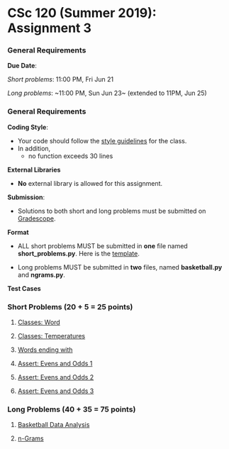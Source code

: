 # CSc 120 (Summer 2019): Assignment 3

### General Requirements

**Due Date**:

*Short problems*: 11:00 PM, Fri Jun 21

*Long problems*: ~11:00 PM, Sun Jun 23~ (extended to 11PM, Jun 25)

### General Requirements
**Coding Style**:

* Your code should follow the [style guidelines](../coding-style.md) for the class.
* In addition,
	* no function exceeds 30 lines

**External Libraries**

* **No** external library is allowed for this assignment.

**Submission**:

* Solutions to both short and long problems must be submitted on [Gradescope](https://www.gradescope.com).

**Format**

* ALL short problems MUST be submitted in **one** file named **short_problems.py**. Here is the [template](templates/short_problems.py).

* Long problems MUST be submitted in **two** files, named **basketball.py** and **ngrams.py**.

**Test Cases**


### Short Problems (20 + 5 = 25 points)

1. [Classes: Word](https://www2.cs.arizona.edu/people/philoliang/cs120/week3/small-01.html)

2. [Classes: Temperatures](https://www2.cs.arizona.edu/people/philoliang/cs120/week3/small-02.html)

3. [Words ending with](https://www2.cs.arizona.edu/people/philoliang/cs120/week3/small-03.html)

4. [Assert: Evens and Odds 1](https://www2.cs.arizona.edu/people/philoliang/cs120/week3/small-04.html)

5. [Assert: Evens and Odds 2](https://www2.cs.arizona.edu/people/philoliang/cs120/week3/small-05.html)

6. [Assert: Evens and Odds 3](https://www2.cs.arizona.edu/people/philoliang/cs120/week3/small-06.html)

### Long Problems (40 + 35 = 75 points)
1. [Basketball Data Analysis](https://www2.cs.arizona.edu/people/philoliang/cs120/week3/bball.html)

2. [n-Grams](https://www2.cs.arizona.edu/people/philoliang/cs120/week3/ngrams.html)
